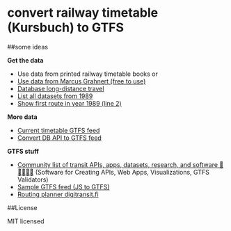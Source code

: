 # convert railway timetable (Kursbuch) to GTFS

##some ideas

**Get the data**

* Use data from printed railway timetable books or
* [Use data from Marcus Grahnert (free to use)](http://www.grahnert.de/fernbahn/datenbank/)
* [Database long-distance travel](http://grahnert.de/fernbahn/datenbank/suche/)
* [List all datasets from 1989](http://grahnert.de/fernbahn/datenbank/suche/index.php?fahrplan_jahr=1989)
* [Show first route in year 1989 (line 2)](http://grahnert.de/fernbahn/datenbank/suche/index.php?fahrplan_jahr=1989&zug_id=19890100002)

**More data**

* [Current timetable GTFS feed](https://github.com/fredlockheed/db-fv-gtfs)
* [Convert DB API to GTFS feed](https://github.com/patrickbr/db-api-to-gtfs)

**GTFS stuff**

* [Community list of transit APIs, apps, datasets, research, and software 🚌🌟🚋🌟🚂](https://github.com/CUTR-at-USF/awesome-transit) (Software for Creating APIs, Web Apps, Visualizations, GTFS Validators)
* [Sample GTFS feed (JS to GTFS)](https://github.com/public-transport/sample-gtfs-feed)
* [Routing planner digitransit.fi](https://digitransit.fi/)

##License

MIT licensed
